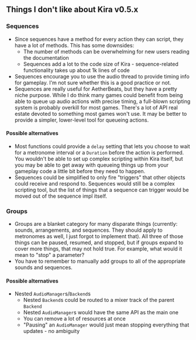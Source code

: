 ## Things I don't like about Kira v0.5.x

### Sequences

- Since sequences have a method for every action they can script, they have a
  lot of methods. This has some downsides:
  - The number of methods can be overwhelming for new users reading the
    documentation
  - Sequences add a lot to the code size of Kira - sequence-related
    functionality takes up about 1k lines of code
- Sequences encourage you to use the audio thread to provide timing info for
  gameplay. I'm not sure whether this is a good practice or not.
- Sequences are really useful for AetherBeats, but they have a pretty niche
  purpose. While I do think many games could benefit from being able to queue up
  audio actions with precise timing, a full-blown scripting system is probably
  overkill for most games. There's a lot of API real estate devoted to something
  most games won't use. It may be better to provide a simpler, lower-level tool
  for queueing actions.

#### Possible alternatives

- Most functions could provide a `delay` setting that lets you choose to wait
  for a metronome interval or a `Duration` before the action is performed. You
  wouldn't be able to set up complex scripting within Kira itself, but you may
  be able to get away with queueing things up from your gameplay code a little
  bit before they need to happen.
- Sequences could be simplified to only fire "triggers" that other objects could
  receive and respond to. Sequences would still be a complex scripting tool, but
  the list of things that a sequence can trigger would be moved out of the
  sequence impl itself.

### Groups

- Groups are a blanket category for many disparate things (currently: sounds,
  arrangements, and sequences. They should apply to metronomes as well, I just
  forgot to implement that). All three of those things can be paused, resumed,
  and stopped, but if groups expand to cover more things, that may not hold
  true. For example, what would it mean to "stop" a parameter?
- You have to remember to manually add groups to all of the appropriate sounds
  and sequences.

#### Possible alternatives

- Nested `AudioManager`s/`Backend`s
  - Nested `Backend`s could be routed to a mixer track of the parent `Backend`
  - Nested `AudioManager`s would have the same API as the main one
  - You can remove a lot of resources at once
  - "Pausing" an `AudioManager` would just mean stopping everything that
    updates - no ambiguity
